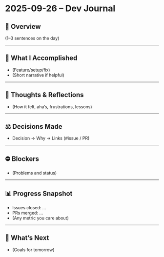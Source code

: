 # 2025-09-26 – Dev Journal

## 📌 Overview
(1–3 sentences on the day)

---

## 🚀 What I Accomplished
- (Feature/setup/fix)
- (Short narrative if helpful)

---

## 🧠 Thoughts & Reflections
- (How it felt, aha’s, frustrations, lessons)

---

## ⚖️ Decisions Made
- Decision → Why → Links (#issue / PR)

---

## ⛔ Blockers
- (Problems and status)

---

## 📊 Progress Snapshot
- Issues closed: …
- PRs merged: …
- (Any metric you care about)

---

## 🔮 What’s Next
- (Goals for tomorrow)
